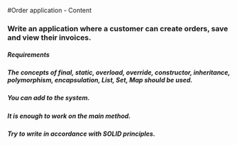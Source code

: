 #Order application - Content

### Write an application where a customer can create orders, save and view their invoices.
##### Requirements
##### The concepts of final, static, overload, override, constructor, inheritance, polymorphism, encapsulation, List, Set, Map should be used.
##### You can add to the system.
##### It is enough to work on the main method.
##### Try to write in accordance with SOLID principles.
